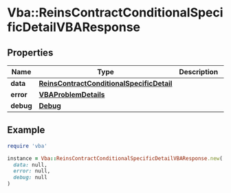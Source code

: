 # Vba::ReinsContractConditionalSpecificDetailVBAResponse

## Properties

| Name | Type | Description | Notes |
| ---- | ---- | ----------- | ----- |
| **data** | [**ReinsContractConditionalSpecificDetail**](ReinsContractConditionalSpecificDetail.md) |  | [optional] |
| **error** | [**VBAProblemDetails**](VBAProblemDetails.md) |  | [optional] |
| **debug** | [**Debug**](Debug.md) |  | [optional] |

## Example

```ruby
require 'vba'

instance = Vba::ReinsContractConditionalSpecificDetailVBAResponse.new(
  data: null,
  error: null,
  debug: null
)
```

